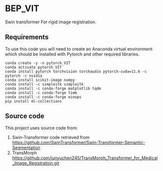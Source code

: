 # BEP_VIT

Swin transformer For rigid image registration.

## Requirements
To use this code you will need to create an Anaconda virtual environment which should be installed with Pytorch and other required libraries.

<pre><code>conda create -y -n pytorch_VIT
conda activate pytorch_VIT
conda install pytorch torchvision torchaudio pytorch-cuda=11.6 -c pytorch -c nvidia
conda install scikit-image numpy
conda install -c simpleitk simpleitk
conda install -c conda-forge matplotlib tqdm
conda install -c conda-forge timm
conda install -c conda-forge einops
pip install ml-collections</code></pre>
  
## Source code 
This project uses source code from:
1. Swin-Transformer code retrieved from https://github.com/SwinTransformer/Swin-Transformer-Semantic-Segmentation
2. TransMorph https://github.com/junyuchen245/TransMorph_Transformer_for_Medical_Image_Registration.git
